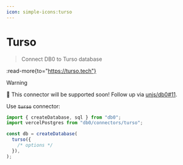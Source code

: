 ```yaml
---
icon: simple-icons:turso
---
```


# Turso

> Connect DB0 to Turso database

:read-more{to="https://turso.tech"}

> [!WARNING]
> 🚀 This connector will be supported soon! Follow up via [unjs/db0#11](https://github.com/unjs/db0/issues/11).

Use ~~`turso`~~ connector:

```js
import { createDatabase, sql } from "db0";
import vercelPostgres from "db0/connectors/turso";

const db = createDatabase(
  turso({
    /* options */
  }),
);
```
